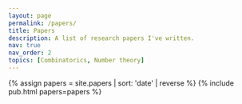 ```yaml
---
layout: page
permalink: /papers/
title: Papers
description: A list of research papers I've written. 
nav: true
nav_order: 2
topics: [Combinatorics, Number theory]
---
```

<!-- _pages/publications.md -->

{% assign papers = site.papers | sort: 'date' | reverse %}
{% include pub.html papers=papers %}

<!-- ### Combinatorics
{% assign papers = site.papers | where: 'topic', 'Combinatorics'  | sort: 'date' | reverse %}
{% include pub.html papers=papers %}

### Number theory
{% assign papers = site.papers | where: 'topic', 'Number theory'  | sort: 'date' | reverse %}
{% include pub.html papers=papers %} -->




